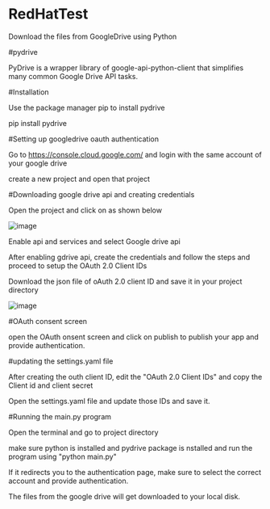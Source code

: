 # RedHatTest
Download the files from GoogleDrive using Python

#pydrive

PyDrive is a wrapper library of google-api-python-client that simplifies many common Google Drive API tasks.

#Installation

Use the package manager pip to install pydrive

pip install pydrive

#Setting up googledrive oauth authentication

Go to https://console.cloud.google.com/ and login with the same account of your google drive

create a new project and open that project

#Downloading google drive api and creating credentials

Open the project and click on as shown below

![image](https://user-images.githubusercontent.com/100018055/154794566-f2038b6a-2792-47b5-bb30-c610eb493d95.png)

Enable api and services and select Google drive api

After enabling gdrive api, create the credentials and follow the steps and proceed to setup the OAuth 2.0 Client IDs

Download the json file of oAuth 2.0 client ID and save it in your project directory

![image](https://user-images.githubusercontent.com/100018055/154796079-6c419a58-4dc3-408a-9039-19f01e251614.png)

#OAuth consent screen

open the OAuth onsent screen and click on publish to publish your app and provide authentication.


#updating the settings.yaml file

After creating the outh client ID, edit the "OAuth 2.0 Client IDs" and copy the Client id and client secret 

Open the settings.yaml file and update those IDs and save it.

#Running the main.py program

Open the terminal and go to project directory

make sure python is installed and pydrive package is nstalled and run the program using "python main.py"

If it redirects you to the authentication page, make sure to select the correct account and provide authentication.

The files from the google drive will get downloaded to your local disk.







